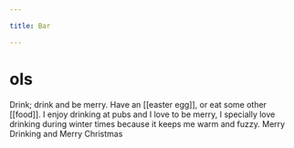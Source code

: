 ```yaml
---

title: Bar

---
```


# ols

Drink; drink and be merry. Have an [[easter egg]], or eat some other [[food]].
I enjoy drinking at pubs and I love to be merry, I specially love drinking during winter times because it keeps me warm and fuzzy.
Merry Drinking and Merry Christmas
